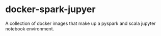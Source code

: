 # docker-spark-jupyer
A collection of docker images that make up a pyspark and scala jupyter notebook environment.
